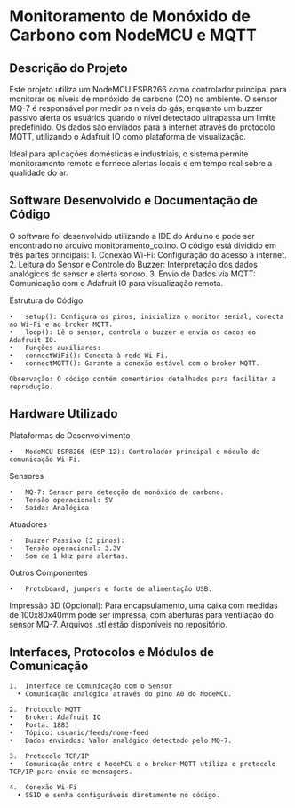 # Monitoramento de Monóxido de Carbono com NodeMCU e MQTT

## Descrição do Projeto

Este projeto utiliza um NodeMCU ESP8266 como controlador principal para monitorar os níveis de monóxido de carbono (CO) no ambiente. O sensor MQ-7 é responsável por medir os níveis do gás, enquanto um buzzer passivo alerta os usuários quando o nível detectado ultrapassa um limite predefinido. Os dados são enviados para a internet através do protocolo MQTT, utilizando o Adafruit IO como plataforma de visualização.

Ideal para aplicações domésticas e industriais, o sistema permite monitoramento remoto e fornece alertas locais e em tempo real sobre a qualidade do ar.


## Software Desenvolvido e Documentação de Código

O software foi desenvolvido utilizando a IDE do Arduino e pode ser encontrado no arquivo monitoramento_co.ino. O código está dividido em três partes principais:
	1. Conexão Wi-Fi: Configuração do acesso à internet.
	2. Leitura do Sensor e Controle do Buzzer: Interpretação dos dados analógicos do sensor e alerta sonoro.
	3. Envio de Dados via MQTT: Comunicação com o Adafruit IO para visualização remota.

Estrutura do Código

	•	setup(): Configura os pinos, inicializa o monitor serial, conecta ao Wi-Fi e ao broker MQTT.
	•	loop(): Lê o sensor, controla o buzzer e envia os dados ao Adafruit IO.
	•	Funções auxiliares:
	•	connectWiFi(): Conecta à rede Wi-Fi.
	•	connectMQTT(): Garante a conexão estável com o broker MQTT.

	Observação: O código contém comentários detalhados para facilitar a reprodução.

## Hardware Utilizado

Plataformas de Desenvolvimento

	•	NodeMCU ESP8266 (ESP-12): Controlador principal e módulo de comunicação Wi-Fi.

Sensores

	•	MQ-7: Sensor para detecção de monóxido de carbono.
	•	Tensão operacional: 5V
	•	Saída: Analógica

Atuadores

	•	Buzzer Passivo (3 pinos):
	•	Tensão operacional: 3.3V
	•	Som de 1 kHz para alertas.

Outros Componentes

	•	Protoboard, jumpers e fonte de alimentação USB.

Impressão 3D (Opcional):
Para encapsulamento, uma caixa com medidas de 100x80x40mm pode ser impressa, com aberturas para ventilação do sensor MQ-7. Arquivos .stl estão disponíveis no repositório.

## Interfaces, Protocolos e Módulos de Comunicação

	1.	Interface de Comunicação com o Sensor
	  • Comunicação analógica através do pino A0 do NodeMCU.
   
	2.	Protocolo MQTT
  	•	Broker: Adafruit IO
  	•	Porta: 1883
  	•	Tópico: usuario/feeds/nome-feed
  	•	Dados enviados: Valor analógico detectado pelo MQ-7.
   
	3.	Protocolo TCP/IP
  	•	Comunicação entre o NodeMCU e o broker MQTT utiliza o protocolo TCP/IP para envio de mensagens.
   
	4.	Conexão Wi-Fi
	  •	SSID e senha configuráveis diretamente no código.
